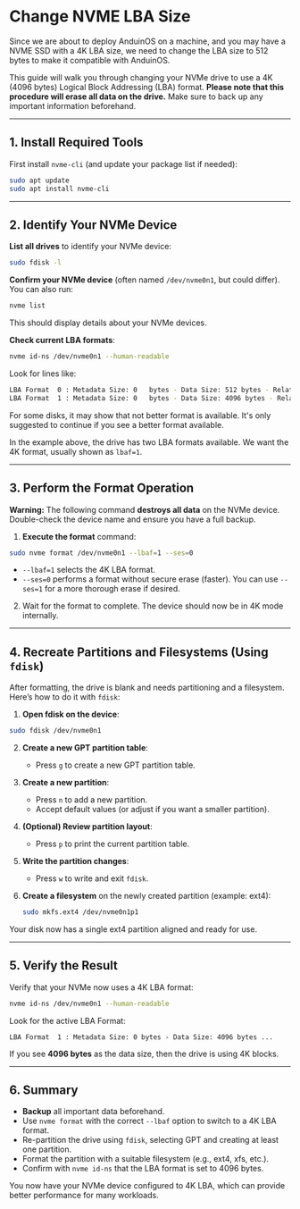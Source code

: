 # Change NVME LBA Size

Since we are about to deploy AnduinOS on a machine, and you may have a NVME SSD with a 4K LBA size, we need to change the LBA size to 512 bytes to make it compatible with AnduinOS.

This guide will walk you through changing your NVMe drive to use a 4K (4096 bytes) Logical Block Addressing (LBA) format. **Please note that this procedure will erase all data on the drive.** Make sure to back up any important information beforehand.

---

## 1. Install Required Tools

First install `nvme-cli` (and update your package list if needed):

```bash
sudo apt update
sudo apt install nvme-cli
```

---

## 2. Identify Your NVMe Device

**List all drives** to identify your NVMe device:

```bash
sudo fdisk -l
```

**Confirm your NVMe device** (often named `/dev/nvme0n1`, but could differ). You can also run:

```bash
nvme list
```

This should display details about your NVMe devices.

**Check current LBA formats**:

```bash title="Check LBA Formats"
nvme id-ns /dev/nvme0n1 --human-readable
```

Look for lines like:

```bash
LBA Format  0 : Metadata Size: 0   bytes - Data Size: 512 bytes - Relative Performance: 0x2 Good (in use)
LBA Format  1 : Metadata Size: 0   bytes - Data Size: 4096 bytes - Relative Performance: 0x1 Better 
```

For some disks, it may show that not better format is available. It's only suggested to continue if you see a better format available.

In the example above, the drive has two LBA formats available. We want the 4K format, usually shown as `lbaf=1`.

---

## 3. Perform the Format Operation

**Warning:** The following command **destroys all data** on the NVMe device. Double-check the device name and ensure you have a full backup.

1. **Execute the format** command:

```bash
sudo nvme format /dev/nvme0n1 --lbaf=1 --ses=0
```

- `--lbaf=1` selects the 4K LBA format.
- `--ses=0` performs a format without secure erase (faster). You can use `--ses=1` for a more thorough erase if desired.

2. Wait for the format to complete. The device should now be in 4K mode internally.

---

## 4. Recreate Partitions and Filesystems (Using `fdisk`)

After formatting, the drive is blank and needs partitioning and a filesystem. Here’s how to do it with `fdisk`:

1. **Open fdisk on the device**:

```bash
sudo fdisk /dev/nvme0n1
```

2. **Create a new GPT partition table**:
    - Press `g` to create a new GPT partition table.

3. **Create a new partition**:
    - Press `n` to add a new partition.
    - Accept default values (or adjust if you want a smaller partition).

4. **(Optional) Review partition layout**:
    - Press `p` to print the current partition table.

5. **Write the partition changes**:
    - Press `w` to write and exit `fdisk`.

6. **Create a filesystem** on the newly created partition (example: ext4):

    ```bash
    sudo mkfs.ext4 /dev/nvme0n1p1
    ```

Your disk now has a single ext4 partition aligned and ready for use.

---

## 5. Verify the Result

Verify that your NVMe now uses a 4K LBA format:

```bash
nvme id-ns /dev/nvme0n1 --human-readable
```

Look for the active LBA Format:

```
LBA Format  1 : Metadata Size: 0 bytes - Data Size: 4096 bytes ...
```

If you see **4096 bytes** as the data size, then the drive is using 4K blocks.

---

## 6. Summary

- **Backup** all important data beforehand.
- Use `nvme format` with the correct `--lbaf` option to switch to a 4K LBA format.
- Re-partition the drive using `fdisk`, selecting GPT and creating at least one partition.
- Format the partition with a suitable filesystem (e.g., ext4, xfs, etc.).
- Confirm with `nvme id-ns` that the LBA format is set to 4096 bytes.

You now have your NVMe device configured to 4K LBA, which can provide better performance for many workloads.